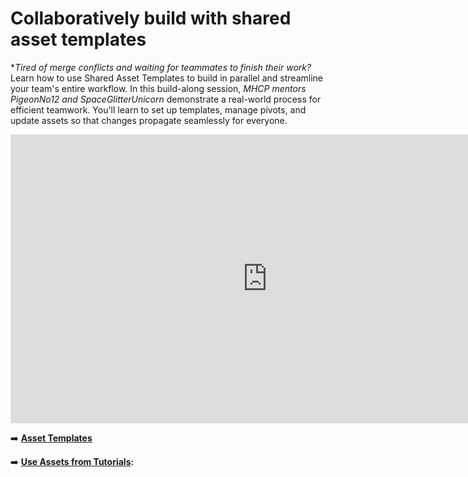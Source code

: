 # Collaboratively build with shared asset templates
**Tired of merge conflicts and waiting for teammates to finish their work?* Learn how to use Shared Asset Templates to build in parallel and streamline your team's entire workflow. In this build-along session, *MHCP mentors PigeonNo12 and SpaceGlitterUnicorn* demonstrate a real-world process for efficient teamwork. You'll learn to set up templates, manage pivots, and update assets so that changes propagate seamlessly for everyone.



<iframe width="821" height="462" src="https://www.youtube.com/embed/Q18hoNIK1Kk" title="Build-Along: Team Up! Smarter Collabs with Asset Templates with PigeonNo12 &amp; SpaceGlitterUnicorn" frameborder="0" allow="accelerometer; autoplay; clipboard-write; encrypted-media; gyroscope; picture-in-picture; web-share" referrerpolicy="strict-origin-when-cross-origin" allowfullscreen></iframe>

➡️ **[Asset Templates](https://developers.meta.com/horizon-worlds/learn/documentation/desktop-editor/assets/asset-templates)** 

➡️ **[Use Assets from Tutorials](https://developers.meta.com/horizon-worlds/learn/documentation/tutorial-worlds/getting-started-with-tutorials/use-assets-from-t):** 